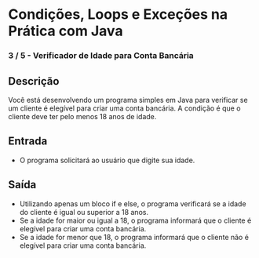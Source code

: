 # Condições, Loops e Exceções na Prática com Java
### 3 / 5 - Verificador de Idade para Conta Bancária

## Descrição
Você está desenvolvendo um programa simples em Java para verificar se um cliente é elegível para criar uma conta bancária. A condição é que o cliente deve ter pelo menos 18 anos de idade.

## Entrada

* O programa solicitará ao usuário que digite sua idade.

## Saída

* Utilizando apenas um bloco if e else, o programa verificará se a idade do cliente é igual ou superior a 18 anos.
* Se a idade for maior ou igual a 18, o programa informará que o cliente é elegível para criar uma conta bancária.
* Se a idade for menor que 18, o programa informará que o cliente não é elegível para criar uma conta bancária.
